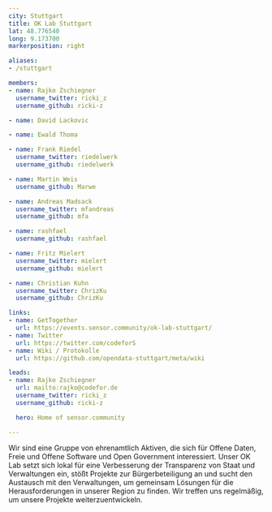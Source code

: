 ```yaml
---
city: Stuttgart
title: OK Lab Stuttgart
lat: 48.776540
long: 9.173700
markerposition: right

aliases:
- /stuttgart

members:
- name: Rajko Zschiegner
  username_twitter: ricki_z
  username_github: ricki-z

- name: David Lackovic

- name: Ewald Thoma

- name: Frank Riedel
  username_twitter: riedelwerk
  username_github: riedelwerk

- name: Martin Weis
  username_github: Marwe

- name: Andreas Madsack
  username_twitter: mfandreas
  username_github: mfa

- name: rashfael
  username_github: rashfael

- name: Fritz Mielert
  username_twitter: mielert
  username_github: mielert

- name: Christian Kuhn
  username_twitter: ChrizKu
  username_github: ChrizKu

links:
- name: GetTogether
  url: https://events.sensor.community/ok-lab-stuttgart/
- name: Twitter
  url: https://twitter.com/codeforS
- name: Wiki / Protokolle
  url: https://github.com/opendata-stuttgart/meta/wiki

leads:
- name: Rajko Zschiegner
  url: mailto:rajko@codefor.de
  username_twitter: ricki_z
  username_github: ricki-z

  hero: Home of sensor.community

---
```


Wir sind eine Gruppe von ehrenamtlich Aktiven, die sich für Offene Daten, Freie und Offene Software und Open Government interessiert. Unser OK Lab setzt sich lokal für eine Verbesserung der Transparenz von Staat und Verwaltungen ein, stößt Projekte zur Bürgerbeteiligung an und sucht den Austausch mit den Verwaltungen, um gemeinsam Lösungen für die Herausforderungen in unserer Region zu finden. Wir treffen uns regelmäßig, um unsere Projekte weiterzuentwickeln.
